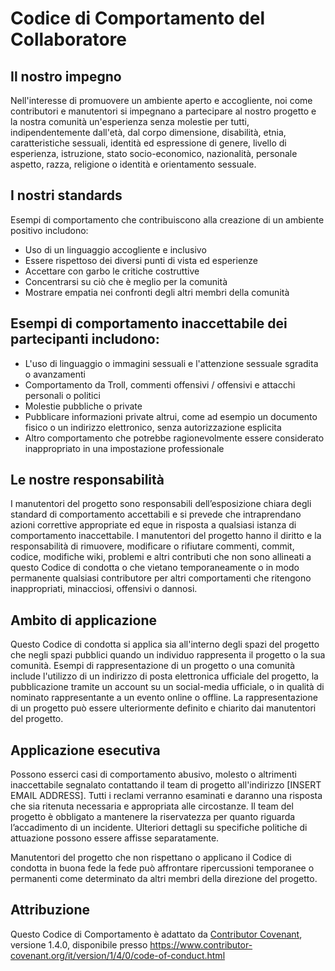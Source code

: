 # Codice di Comportamento del Collaboratore

## Il nostro impegno

Nell'interesse di promuovere un ambiente aperto e accogliente, noi come contributori e manutentori si impegnano a partecipare al nostro progetto e la nostra comunità un'esperienza senza molestie per tutti, indipendentemente dall'età, dal corpo dimensione, disabilità, etnia, caratteristiche sessuali, identità ed espressione di genere, livello di esperienza, istruzione, stato socio-economico, nazionalità, personale aspetto, razza, religione o identità e orientamento sessuale.

## I nostri standards

Esempi di comportamento che contribuiscono alla creazione di un ambiente positivo includono:
* Uso di un linguaggio accogliente e inclusivo
* Essere rispettoso dei diversi punti di vista ed esperienze
* Accettare con garbo le critiche costruttive
* Concentrarsi su ciò che è meglio per la comunità
* Mostrare empatia nei confronti degli altri membri della comunità

## Esempi di comportamento inaccettabile dei partecipanti includono:

* L'uso di linguaggio o immagini sessuali e l'attenzione sessuale sgradita o avanzamenti
* Comportamento da Troll, commenti offensivi / offensivi e attacchi personali o politici
* Molestie pubbliche o private
* Pubblicare informazioni private altrui, come ad esempio un documento fisico o un indirizzo elettronico, senza autorizzazione esplicita
* Altro comportamento che potrebbe ragionevolmente essere considerato inappropriato in una impostazione professionale

## Le nostre responsabilità

I manutentori del progetto sono responsabili dell’esposizione chiara degli standard di comportamento accettabili e si prevede che intraprendano azioni correttive appropriate ed eque in risposta a qualsiasi istanza di comportamento inaccettabile.
I manutentori del progetto hanno il diritto e la responsabilità di rimuovere, modificare o rifiutare commenti, commit, codice, modifiche wiki, problemi e altri contributi che non sono allineati a questo Codice di condotta o che vietano temporaneamente o
in modo permanente qualsiasi contributore per altri comportamenti che ritengono inappropriati, minacciosi, offensivi o dannosi.

## Ambito di applicazione

Questo Codice di condotta si applica sia all'interno degli spazi del progetto che negli spazi pubblici quando un individuo rappresenta il progetto o la sua comunità. Esempi di rappresentazione di un progetto o una comunità include l'utilizzo di un indirizzo di posta elettronica ufficiale del progetto, la pubblicazione tramite un account su un social-media ufficiale, o in qualità di nominato
rappresentante a un evento online o offline. La rappresentazione di un progetto può essere ulteriormente definito e chiarito dai manutentori del progetto.

## Applicazione esecutiva

Possono esserci casi di comportamento abusivo, molesto o altrimenti inaccettabile segnalato contattando il team di progetto all'indirizzo [INSERT EMAIL ADDRESS]. Tutti i reclami verranno esaminati e daranno una risposta che sia ritenuta necessaria e appropriata alle circostanze. Il team del progetto è
obbligato a mantenere la riservatezza per quanto riguarda l’accadimento di un incidente.
Ulteriori dettagli su specifiche politiche di attuazione possono essere affisse separatamente.

Manutentori del progetto che non rispettano o applicano il Codice di condotta in buona fede
la fede può affrontare ripercussioni temporanee o permanenti come determinato da altri
membri della direzione del progetto.

## Attribuzione

Questo Codice di Comportamento è adattato da [Contributor Covenant](https://www.contributor-covenant.org), versione 1.4.0, disponibile presso https://www.contributor-covenant.org/it/version/1/4/0/code-of-conduct.html

